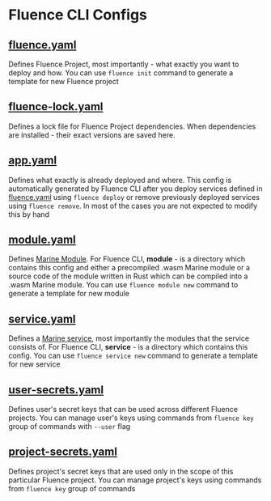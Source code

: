 # Fluence CLI Configs

## [fluence.yaml](./fluence.md)

Defines Fluence Project, most importantly - what exactly you want to deploy and how. You can use `fluence init` command to generate a template for new Fluence project
## [fluence-lock.yaml](./fluence-lock.md)

Defines a lock file for Fluence Project dependencies. When dependencies are installed - their exact versions are saved here.
## [app.yaml](./app.md)

Defines what exactly is already deployed and where. This config is automatically generated by Fluence CLI after you deploy services defined in [fluence.yaml](./fluence.md) using `fluence deploy` or remove previously deployed services using `fluence remove`. In most of the cases you are not expected to modify this by hand
## [module.yaml](./module.md)

Defines [Marine Module](https://fluence.dev/docs/build/concepts/#modules). For Fluence CLI, **module** - is a directory which contains this config and either a precompiled .wasm Marine module or a source code of the module written in Rust which can be compiled into a .wasm Marine module. You can use `fluence module new` command to generate a template for new module
## [service.yaml](./service.md)

Defines a [Marine service](https://fluence.dev/docs/build/concepts/#services), most importantly the modules that the service consists of. For Fluence CLI, **service** - is a directory which contains this config. You can use `fluence service new` command to generate a template for new service
## [user-secrets.yaml](./user-secrets.md)

Defines user's secret keys that can be used across different Fluence projects. You can manage user's keys using commands from `fluence key` group of commands with `--user` flag
## [project-secrets.yaml](./project-secrets.md)

Defines project's secret keys that are used only in the scope of this particular Fluence project. You can manage project's keys using commands from `fluence key` group of commands